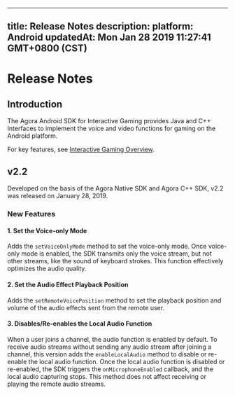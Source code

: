 
---
title: Release Notes
description: 
platform: Android
updatedAt: Mon Jan 28 2019 11:27:41 GMT+0800 (CST)
---
# Release Notes
## Introduction
The Agora Android SDK for Interactive Gaming provides Java and C++ Interfaces to implement the voice and video functions for gaming on the Android platform. 

For key features, see [Interactive Gaming Overview](https://docs.agora.io/en/Interactive%20Gaming/product_gaming?platform=All%20Platforms).

## v2.2

Developed on the basis of the Agora Native SDK and Agora C++ SDK, v2.2 was released on January 28, 2019. 

### New Features

#### 1. Set the Voice-only Mode

Adds the `setVoiceOnlyMode` method to set the voice-only mode.  Once voice-only mode is enabled, the SDK transmits only the voice stream, but not other streams, like the sound of keyboard strokes. This function effectively optimizes the audio quality.

#### 2. Set the Audio Effect Playback Position

Adds the `setRemoteVoicePosition` method to set the playback position and volume of the audio effects sent from the remote user.

#### 3. Disables/Re-enables the Local Audio Function

When a user joins a channel, the audio function is enabled by default.
To receive audio streams without sending any audio stream after joining a channel, this version adds the `enableLocalAudio` method to disable or re-enable the local audio function.
Once the local audio function is disabled or re-enabled, the SDK triggers the `onMicrophoneEnabled` callback, and the local audio capturing stops.
This method does not affect receiving or playing the remote audio streams.
